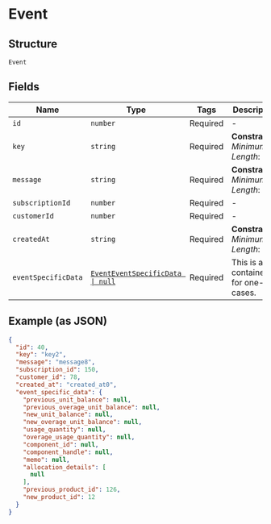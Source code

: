 
# Event

## Structure

`Event`

## Fields

| Name | Type | Tags | Description |
|  --- | --- | --- | --- |
| `id` | `number` | Required | - |
| `key` | `string` | Required | **Constraints**: *Minimum Length*: `1` |
| `message` | `string` | Required | **Constraints**: *Minimum Length*: `1` |
| `subscriptionId` | `number` | Required | - |
| `customerId` | `number` | Required | - |
| `createdAt` | `string` | Required | **Constraints**: *Minimum Length*: `1` |
| `eventSpecificData` | [`EventEventSpecificData \| null`](../../doc/models/containers/event-event-specific-data.md) | Required | This is a container for one-of cases. |

## Example (as JSON)

```json
{
  "id": 40,
  "key": "key2",
  "message": "message8",
  "subscription_id": 150,
  "customer_id": 78,
  "created_at": "created_at0",
  "event_specific_data": {
    "previous_unit_balance": null,
    "previous_overage_unit_balance": null,
    "new_unit_balance": null,
    "new_overage_unit_balance": null,
    "usage_quantity": null,
    "overage_usage_quantity": null,
    "component_id": null,
    "component_handle": null,
    "memo": null,
    "allocation_details": [
      null
    ],
    "previous_product_id": 126,
    "new_product_id": 12
  }
}
```

